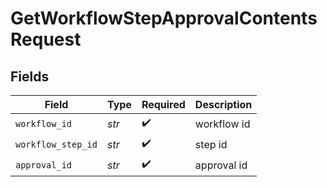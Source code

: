 # GetWorkflowStepApprovalContentsRequest


## Fields

| Field              | Type               | Required           | Description        |
| ------------------ | ------------------ | ------------------ | ------------------ |
| `workflow_id`      | *str*              | :heavy_check_mark: | workflow id        |
| `workflow_step_id` | *str*              | :heavy_check_mark: | step id            |
| `approval_id`      | *str*              | :heavy_check_mark: | approval id        |